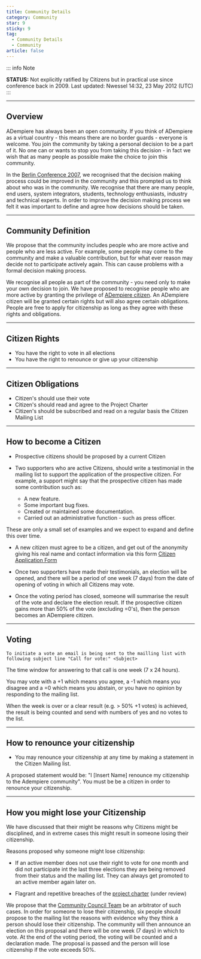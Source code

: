 ```yaml
---
title: Community Details
category: Community
star: 9
sticky: 9
tag:
  - Community Details
  - Community
article: false
---
```


::: info Note

**STATUS:** Not explicitly ratified by Citizens but in practical use since conference back in 2009. Last updated: Nwessel 14:32, 23 May 2012 (UTC)
:::
___

## Overview

ADempiere has always been an open community. If you think of ADempiere as a virtual country - this means there are no border guards - everyone is welcome. You join the community by taking a personal decision to be a part of it. No one can or wants to stop you from taking this decision - in fact we wish that as many people as possible make the choice to join this community.

In the [Berlin Conference 2007](https://www.adempiere.io/about/meeting/berlin-2009.html), we recognised that the decision making process could be improved in the community and this prompted us to think about who was in the community. We recognise that there are many people, end users, system integrators, students, technology enthusiasts, industry and technical experts. In order to improve the decision making process we felt it was important to define and agree how decisions should be taken.

___

## Community Definition

We propose that the community includes people who are more active and people who are less active. For example, some people may come to the community and make a valuable contribution, but for what ever reason may decide not to participate actively again. This can cause problems with a formal decision making process.

We recognise all people as part of the community - you need only to make your own decision to join. We have proposed to recognise people who are more active by granting the privilege of [ADempiere citizen](../community/citizens/citizens.md). An ADempiere citizen will be granted certain rights but will also agree certain obligations. People are free to apply for citizenship as long as they agree with these rights and obligations.

___

## Citizen Rights

- You have the right to vote in all elections
- You have the right to renounce or give up your citizenship

___

## Citizen Obligations

- Citizen's should use their vote
- Citizen's should read and agree to the Project Charter
- Citizen's should be subscribed and read on a regular basis the Citizen Mailing List

___

## How to become a Citizen

- Prospective citizens should be proposed by a current Citizen

- Two supporters who are active Citizens, should write a testimonial in the mailing list to support the application of the prospective citizen. For example, a support might say that the prospective citizen has made some contribution such as:
  
  - A new feature.
  - Some important bug fixes.
  - Created or maintained some documentation.
  - Carried out an administrative function - such as press officer.

These are only a small set of examples and we expect to expand and define this over time.

- A new citizen must agree to be a citizen, and get out of the anonymity giving his real name and contact information via this form [Citizen Application Form](../community/citizens/citizen-application-form.md)

- Once two supporters have made their testimonials, an election will be opened, and there will be a period of one week (7 days) from the date of opening of voting in which all Citizens may vote.

- Once the voting period has closed, someone will summarise the result of the vote and declare the election result. If the prospective citizen gains more than 50% of the vote (excluding =0's), then the person becomes an ADempiere citizen.

___

## Voting

`To initiate a vote an email is being sent to the mailling list with following subject line "Call for vote:" <Subject>`

The time window for answering to that call is one week (7 x 24 hours).

You may vote with a +1 which means you agree, a -1 which means you disagree and a =0 which means you abstain, or you have no opinion by responding to the mailing list.

When the week is over or a clear result (e.g. > 50% +1 votes) is achieved, the result is being counted and send with numbers of yes and no votes to the list.

___

## How to renounce your citizenship

- You may renounce your citizenship at any time by making a statement in the Citizen Mailing list.

A proposed statement would be: "I [Insert Name] renounce my citizenship to the Adempiere community". You must be be a citizen in order to renounce your citizenship.

___

## How you might lose your Citizenship

We have discussed that their might be reasons why Citizens might be disciplined, and in extreme cases this might result in someone losing their citizenship.

Reasons proposed why someone might lose citizenship:

- If an active member does not use their right to vote for one month and did not participate int the last three elections they are being removed from their status and the mailing list. They can always get promoted to an active member again later on.

- Flagrant and repetitive breaches of the [project charter](../community/project-charter/project-charter.md) (under review)

We propose that the [Community Council Team](../community/community-council-team/community-council-team.md) be an arbitrator of such cases. In order for someone to lose their citizenship, six people should propose to the mailing list the reasons with evidence why they think a person should lose their citizenship. The community will then announce an election on this proposal and there will be one week (7 days) in which to vote. At the end of the voting period, the voting will be counted and a declaration made. The proposal is passed and the person will lose citizenship if the vote exceeds 50%.
